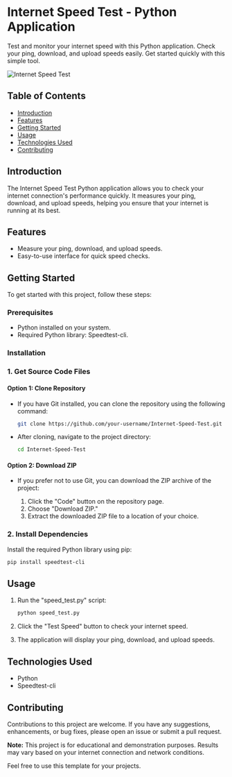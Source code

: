 # Internet Speed Test - Python Application

Test and monitor your internet speed with this Python application. Check your ping, download, and upload speeds easily. Get started quickly with this simple tool.

![Internet Speed Test](https://drive.google.com/uc?id=1TlFnkX_u3q1OB2WsZ2ZzqxsVIdO03YV6)

## Table of Contents

- [Introduction](#introduction)
- [Features](#features)
- [Getting Started](#getting-started)
- [Usage](#usage)
- [Technologies Used](#technologies-used)
- [Contributing](#contributing)

## Introduction

The Internet Speed Test Python application allows you to check your internet connection's performance quickly. It measures your ping, download, and upload speeds, helping you ensure that your internet is running at its best.

## Features

- Measure your ping, download, and upload speeds.
- Easy-to-use interface for quick speed checks.

## Getting Started

To get started with this project, follow these steps:

### Prerequisites

- Python installed on your system.
- Required Python library: Speedtest-cli.

### Installation

### 1. Get Source Code Files
#### Option 1: Clone Repository

- If you have Git installed, you can clone the repository using the following command:

  ```bash
  git clone https://github.com/your-username/Internet-Speed-Test.git
  ```

- After cloning, navigate to the project directory:

  ```bash
  cd Internet-Speed-Test
  ```

#### Option 2: Download ZIP

- If you prefer not to use Git, you can download the ZIP archive of the project:

  1. Click the "Code" button on the repository page.
  2. Choose "Download ZIP."
  3. Extract the downloaded ZIP file to a location of your choice.

### 2. Install Dependencies

Install the required Python library using pip:

```bash
pip install speedtest-cli
```

## Usage

1. Run the "speed_test.py" script:

   ```bash
   python speed_test.py
   ```

2. Click the "Test Speed" button to check your internet speed.
3. The application will display your ping, download, and upload speeds.

## Technologies Used

- Python
- Speedtest-cli

## Contributing

Contributions to this project are welcome. If you have any suggestions, enhancements, or bug fixes, please open an issue or submit a pull request.

**Note:** This project is for educational and demonstration purposes. Results may vary based on your internet connection and network conditions.

Feel free to use this template for your projects.